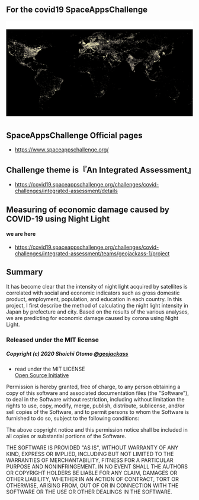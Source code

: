 ## For the covid19 SpaceAppsChallenge

![night light](img/night_light.png "night_light")

## SpaceAppsChallenge Official pages
- https://www.spaceappschallenge.org/

## Challenge theme is『An Integrated Assessment』
- https://covid19.spaceappschallenge.org/challenges/covid-challenges/integrated-assessment/details

## Measuring of economic damage caused by COVID-19 using Night Light
#### we are here
- https://covid19.spaceappschallenge.org/challenges/covid-challenges/integrated-assessment/teams/geojackass-1/project

## Summary
It has become clear that the intensity of night light acquired by satellites is correlated with social and economic indicators such as gross domestic product, employment, population, and education in each country. In this project, I first describe the method of calculating the night light intensity in Japan by prefecture and city. Based on the results of the various analyses, we are predicting for economic damage caused by corona using Night Light.

### Released under the MIT license
##### Copyright (c) 2020 Shoichi Otomo [@geojackass](https://twitter.com/geojackass)

- read under the MIT LICENSE  
[Open Source Initiative](http://opensource.org/licenses/mit-license.php)  

Permission is hereby granted, free of charge, to any person obtaining a copy of this software and associated documentation files (the "Software"), to deal in the Software without restriction, including without limitation the rights to use, copy, modify, merge, publish, distribute, sublicense, and/or sell copies of the Software, and to permit persons to whom the Software is furnished to do so, subject to the following conditions:  

The above copyright notice and this permission notice shall be included in all copies or substantial portions of the Software.  

THE SOFTWARE IS PROVIDED "AS IS", WITHOUT WARRANTY OF ANY KIND, EXPRESS OR IMPLIED, INCLUDING BUT NOT LIMITED TO THE WARRANTIES OF MERCHANTABILITY, FITNESS FOR A PARTICULAR PURPOSE AND NONINFRINGEMENT. IN NO EVENT SHALL THE AUTHORS OR COPYRIGHT HOLDERS BE LIABLE FOR ANY CLAIM, DAMAGES OR OTHER LIABILITY, WHETHER IN AN ACTION OF CONTRACT, TORT OR OTHERWISE, ARISING FROM, OUT OF OR IN CONNECTION WITH THE SOFTWARE OR THE USE OR OTHER DEALINGS IN THE SOFTWARE.
